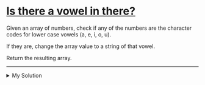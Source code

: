 # [Is there a vowel in there?](https://www.codewars.com/kata/57cff961eca260b71900008f)

Given an array of numbers, check if any of the numbers are the character codes for lower case vowels (a, e, i, o, u).

If they are, change the array value to a string of that vowel.

Return the resulting array.

---

<details><summary>My Solution</summary>

```js
function isVow(a) {
  return a.map((el) =>
    "aeiou".includes(String.fromCharCode(el)) ? String.fromCharCode(el) : el,
  );
}
```

</details>
